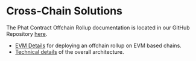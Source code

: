 # Cross-Chain Solutions

The Phat Contract Offchain Rollup documentation is located in our GitHub Repository [here](https://github.com/Phala-Network/phat-offchain-rollup).

* [EVM Details](https://github.com/Phala-Network/phat-offchain-rollup/blob/main/EvmRollup.md) for deploying an offchain rollup on EVM based chains.
* [Technical details](https://github.com/Phala-Network/phat-offchain-rollup/blob/main/TechnicalDetails.md) of the overall architecture.
